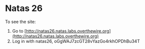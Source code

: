 # Natas 26

To see the site:

1. Go to [http://natas26.natas.labs.overthewire.org](http://natas26.natas.labs.overthewire.org)
2. Log in with natas26, oGgWAJ7zcGT28vYazGo4rkhOPDhBu34T
